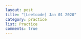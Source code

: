 ```yaml
---
layout: post
title: "[Leetcode] Jan 01 2020"
category: practice
list: Practice
comments: true
---
```


<div class='fetchDocsHere'></div>

<script>
    const data_link = "https://docs.google.com/document/d/e/2PACX-1vQPEBYZddndO56_LI7UQffhxcuvRGlZ3GLhbTKtb3p3JetB6sPVX-YLh3-XTxbsLe6Ycn_a7-Y9DIVh/pub?embedded=true"
    fetchDocs(data_link)
</script>

